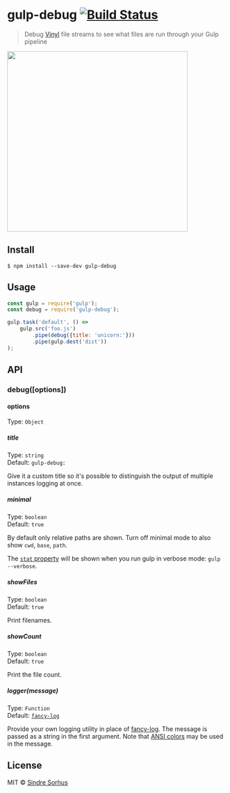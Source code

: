 # gulp-debug [![Build Status](https://travis-ci.org/sindresorhus/gulp-debug.svg?branch=master)](https://travis-ci.org/sindresorhus/gulp-debug)

> Debug [Vinyl](https://github.com/gulpjs/vinyl) file streams to see what files are run through your Gulp pipeline

<img src="screenshot.png" width="415">


## Install

```
$ npm install --save-dev gulp-debug
```


## Usage

```js
const gulp = require('gulp');
const debug = require('gulp-debug');

gulp.task('default', () =>
	gulp.src('foo.js')
		.pipe(debug({title: 'unicorn:'}))
		.pipe(gulp.dest('dist'))
);
```


## API

### debug([options])

#### options

Type: `Object`

##### title

Type: `string`<br>
Default: `gulp-debug:`

Give it a custom title so it's possible to distinguish the output of multiple instances logging at once.

##### minimal

Type: `boolean`<br>
Default: `true`

By default only relative paths are shown. Turn off minimal mode to also show `cwd`, `base`, `path`.

The [`stat` property](http://nodejs.org/api/fs.html#fs_class_fs_stats) will be shown when you run gulp in verbose mode: `gulp --verbose`.

##### showFiles

Type: `boolean`<br>
Default: `true`

Print filenames.

##### showCount

Type: `boolean`<br>
Default: `true`

Print the file count.

##### logger(message)

Type: `Function`<br>
Default: [`fancy-log`](https://github.com/js-cli/fancy-log)

Provide your own logging utility in place of [fancy-log](https://github.com/js-cli/fancy-log). The message is passed as a string in the first argument. Note that [ANSI colors](https://github.com/chalk/chalk) may be used in the message.


## License

MIT © [Sindre Sorhus](https://sindresorhus.com)
